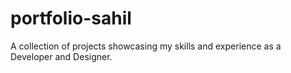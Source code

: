 # portfolio-sahil
A collection of projects showcasing my skills and experience as a Developer and Designer.
